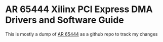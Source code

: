 # AR 65444 Xilinx PCI Express DMA Drivers and Software Guide

This is mostly a dump of [AR 65444](https://www.xilinx.com/support/answers/65444.html) as a github repo to track my changes
